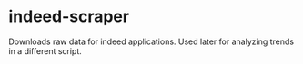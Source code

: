 # indeed-scraper

Downloads raw data for indeed applications. Used later for analyzing trends in a different script.
